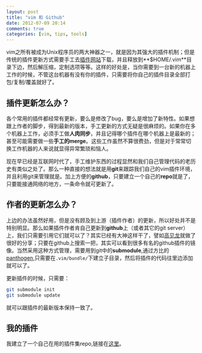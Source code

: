 ```yaml
---
layout: post
title: "vim 和 Github"
date: 2012-07-09 20:14
comments: true
categories: [vim, tips, tools]
---
```


vim之所有被成为Unix程序员的两大神器之一，就是因为其强大的插件机制；但是传统的插件更新方式需要手工去[插件网站](http://www.vim.org/scripts/)下载，并且释放到**$HOME/.vim**目录下边，然后解压缩，定制选项等等。这样的好处是，当你需要到一台新的机器上工作的时候，不管这台机器有没有你的插件，只需要将你自己的插件目录全部打包/复制/覆盖就好了。

## 插件更新怎么办？

各个常用的插件都经常有更新，要么是修改了bug，要么是增加了新特性。如果想跟上作者的脚步，得到最新的版本，手工更新的方式无疑是很麻烦的。如果你在多个机器上工作，必须手工做**人肉同步**，并且记得哪个插件在哪个机器上是最新的；甚至可能需要做一些**手工的merge**。这些工作虽然不算很费劲，但是对于常常切换工作机器的人来说就显得异常繁琐和恼人。

现在早已经是互联网时代了，手工维护东西的过程显然和我们自己管理代码的老历史有类似之处了。那么一种直接的想法就是用**git**来跟踪我们自己的vim插件环境，并且利用git来管理就是。加上方便的**github**，只要建立一个自己的**repo**就是了，只要能接通网络的地方，一条命令就可更新了。
<!--more-->

## 作者的更新怎么办？

上边的办法虽然好用，但是没有顾及到上游（插件作者）的更新，所以好处并不是特别明显。那么如果插件作者肯自己更新到**github**上（或者其它的git server）上，我们只需要引用它们就可以了？其实已经有大神这样干了，譬如[高见龙](http://blog.eddie.com.tw/)就做了很好的分享；只要在github上搜索一把，其实可以看到很多有名的github插件的镜像。当然采用这种方式管理，需要用到git中的**submodule**,通过方比的[panthogen](http://www.vim.org/scripts/script.php?script_id=2332),只需要在`.vim/bundle/`下建立子目录，然后将插件的代码往里边添加就可以了。

更新插件的时候，只需要：
```bash
git submodule init
git submodule update
```
就可以跟插件的最新版本保持一致了。

## 我的插件

我建立了一个自己在用的插件集repo,链接在[这里](https://github.com/skyscribe/vimenv.git)。
